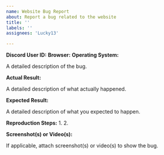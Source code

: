 ```yaml
---
name: Website Bug Report
about: Report a bug related to the website
title: ''
labels: ''
assignees: 'Lucky13'

---
```


**Discord User ID:**
**Browser:**
**Operating System:**

A detailed description of the bug.

**Actual Result:**

A detailed description of what actually happened.

**Expected Result:**

A detailed description of what you expected to happen.

**Reproduction Steps:**
1. 
2.

**Screenshot(s) or Video(s):**

If applicable, attach screenshot(s) or video(s) to show the bug.
